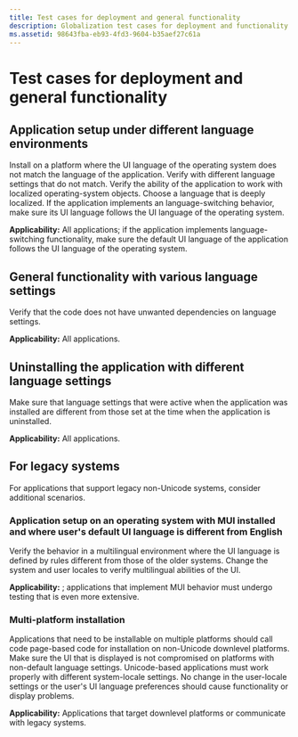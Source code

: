 ```yaml
---
title: Test cases for deployment and general functionality
description: Globalization test cases for deployment and functionality.
ms.assetid: 98643fba-eb93-4fd3-9604-b35aef27c61a
---
```


# Test cases for deployment and general functionality

## Application setup under different language environments

Install on a platform where the UI language of the operating system does not match the language of the application.
Verify with different language settings that do not match.
Verify the ability of the application to work with localized operating-system objects.
Choose a language that is deeply localized.
If the application implements an language-switching behavior, make sure its UI language follows the UI language of the operating system.

**Applicability:** All applications; if the application implements language-switching functionality, make sure the default UI language of the application follows the UI language of the operating system.

## General functionality with various language settings

Verify that the code does not have unwanted dependencies on language settings.

**Applicability:** All applications.

## Uninstalling the application with different language settings

Make sure that language settings that were active when the application was installed are different from those set at the time when the application is uninstalled.

**Applicability:** All applications.

## For legacy systems

For applications that support legacy non-Unicode systems, consider additional scenarios.

### Application setup on an operating system with MUI installed and where user's default UI language is different from English

Verify the behavior in a multilingual environment where the UI language is defined by rules different from those of the older systems.
Change the system and user locales to verify multilingual abilities of the UI.

**Applicability:** ; applications that implement MUI behavior must undergo testing that is even more extensive.

### Multi-platform installation

Applications that need to be installable on multiple platforms should call code page-based code for installation on non-Unicode downlevel platforms.
Make sure the UI that is displayed is not compromised on platforms with non-default language settings.
Unicode-based applications must work properly with different system-locale settings.
No change in the user-locale settings or the user's UI language preferences should cause functionality or display problems.

**Applicability:** Applications that target downlevel platforms or communicate with legacy systems.
